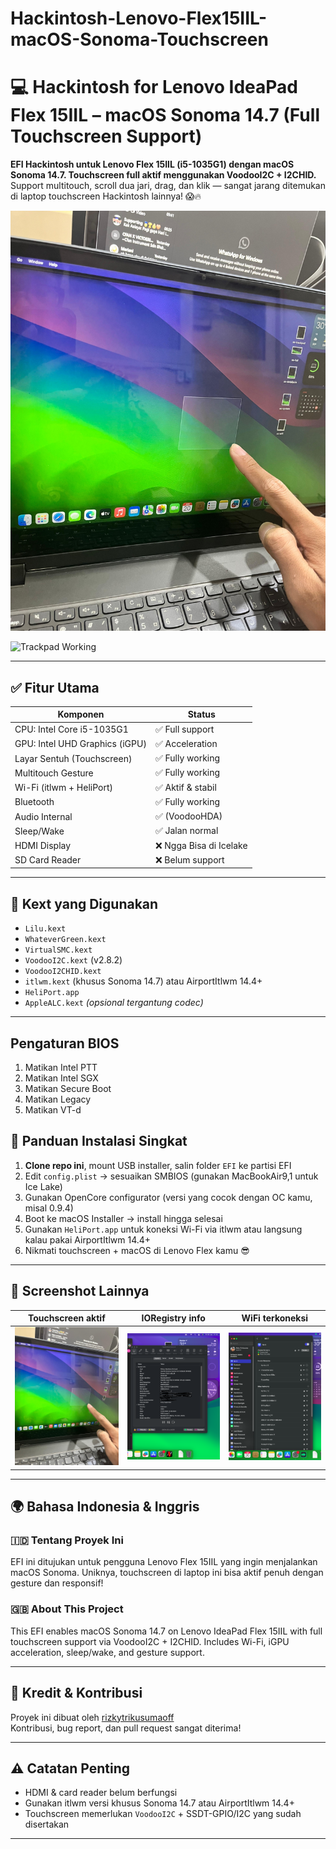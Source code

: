 # Hackintosh-Lenovo-Flex15IIL-macOS-Sonoma-Touchscreen
# 💻 Hackintosh for Lenovo IdeaPad Flex 15IIL – macOS Sonoma 14.7 (Full Touchscreen Support)

**EFI Hackintosh untuk Lenovo Flex 15IIL (i5-1035G1) dengan macOS Sonoma 14.7. Touchscreen full aktif menggunakan VoodooI2C + I2CHID.**  
Support multitouch, scroll dua jari, drag, dan klik — sangat jarang ditemukan di laptop touchscreen Hackintosh lainnya! 😱🔥

![Touchscreen Working](assets/ss-touch.jpeg)

![Trackpad Working](assets/ss-trackpad.jpeg)

---

## ✅ Fitur Utama

| Komponen                        | Status         |
|--------------------------------|----------------|
| CPU: Intel Core i5-1035G1      | ✅ Full support |
| GPU: Intel UHD Graphics (iGPU) | ✅ Acceleration |
| Layar Sentuh (Touchscreen)     | ✅ Fully working |
| Multitouch Gesture             | ✅ Fully working |
| Wi-Fi (itlwm + HeliPort)       | ✅ Aktif & stabil |
| Bluetooth                      | ✅ Fully working |
| Audio Internal                 | ✅ (VoodooHDA)  |
| Sleep/Wake                     | ✅ Jalan normal |
| HDMI Display                   | ❌ Ngga Bisa di Icelake |
| SD Card Reader                 | ❌ Belum support |

---

## 🔧 Kext yang Digunakan

- `Lilu.kext`
- `WhateverGreen.kext`
- `VirtualSMC.kext`
- `VoodooI2C.kext` (v2.8.2)
- `VoodooI2CHID.kext`
- `itlwm.kext` (khusus Sonoma 14.7) atau AirportItlwm 14.4+
- `HeliPort.app`
- `AppleALC.kext` *(opsional tergantung codec)*

---

## Pengaturan BIOS

1. Matikan Intel PTT
2. Matikan Intel SGX
3. Matikan Secure Boot
4. Matikan Legacy
5. Matikan VT-d

## 🧭 Panduan Instalasi Singkat

1. **Clone repo ini**, mount USB installer, salin folder `EFI` ke partisi EFI
2. Edit `config.plist` → sesuaikan SMBIOS (gunakan MacBookAir9,1 untuk Ice Lake)
3. Gunakan OpenCore configurator (versi yang cocok dengan OC kamu, misal 0.9.4)
4. Boot ke macOS Installer → install hingga selesai
5. Gunakan `HeliPort.app` untuk koneksi Wi-Fi via itlwm atau langsung kalau pakai AirportItlwm 14.4+
6. Nikmati touchscreen + macOS di Lenovo Flex kamu 😎

---

## 📸 Screenshot Lainnya

| Touchscreen aktif | IORegistry info | WiFi terkoneksi |
|-------------------|------------------|----------------------|
| ![](assets/ss-touch.jpeg) | ![](assets/ss-detailpcie.png) | ![](assets/ss-wifi.png) |

---

## 🌍 Bahasa Indonesia & Inggris

### 🇮🇩 Tentang Proyek Ini
EFI ini ditujukan untuk pengguna Lenovo Flex 15IIL yang ingin menjalankan macOS Sonoma. Uniknya, touchscreen di laptop ini bisa aktif penuh dengan gesture dan responsif!

### 🇬🇧 About This Project
This EFI enables macOS Sonoma 14.7 on Lenovo IdeaPad Flex 15IIL with full touchscreen support via VoodooI2C + I2CHID. Includes Wi-Fi, iGPU acceleration, sleep/wake, and gesture support.

---

## 💬 Kredit & Kontribusi

Proyek ini dibuat oleh [rizkytrikusumaoff](https://github.com/rizkytrikusumaoff)  
Kontribusi, bug report, dan pull request sangat diterima!

---

## ⚠️ Catatan Penting
- HDMI & card reader belum berfungsi
- Gunakan itlwm versi khusus Sonoma 14.7 atau AirportItlwm 14.4+
- Touchscreen memerlukan `VoodooI2C` + SSDT-GPIO/I2C yang sudah disertakan

---


